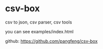 # csv-box
csv to json, csv parser, csv tools


you can see examples/index.html

github: https://github.com/pangfeng/csv-box
